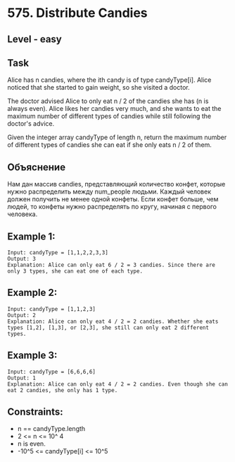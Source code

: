 # 575. Distribute Candies


## Level - easy


## Task
Alice has n candies, where the ith candy is of type candyType[i]. Alice noticed that she started to gain weight, so she visited a doctor.

The doctor advised Alice to only eat n / 2 of the candies she has (n is always even). Alice likes her candies very much, and she wants to eat the maximum number of different types of candies while still following the doctor's advice.

Given the integer array candyType of length n, return the maximum number of different types of candies she can eat if she only eats n / 2 of them.


## Объяснение
Нам дан массив candies, представляющий количество конфет, 
которые нужно распределить между num_people людьми. 
Каждый человек должен получить не менее одной конфеты. 
Если конфет больше, чем людей, то конфеты нужно распределять по кругу, 
начиная с первого человека.



## Example 1:
````
Input: candyType = [1,1,2,2,3,3]
Output: 3
Explanation: Alice can only eat 6 / 2 = 3 candies. Since there are only 3 types, she can eat one of each type.
````

## Example 2:
````
Input: candyType = [1,1,2,3]
Output: 2
Explanation: Alice can only eat 4 / 2 = 2 candies. Whether she eats types [1,2], [1,3], or [2,3], she still can only eat 2 different types.
````


## Example 3:
````
Input: candyType = [6,6,6,6]
Output: 1
Explanation: Alice can only eat 4 / 2 = 2 candies. Even though she can eat 2 candies, she only has 1 type.
````


## Constraints:
- n == candyType.length
- 2 <= n <= 10^ 4
- n is even.
- -10^5 <= candyType[i] <= 10^5